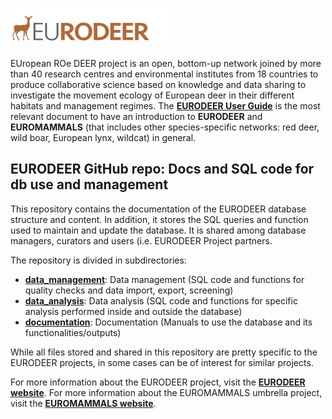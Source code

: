 
# [![](documentation/images/eurodeer_logo.png)](http://www.eurodeer.org) 

EUropean ROe DEER project is an open, bottom-up network joined by more than 40 research centres and environmental institutes from 18 countries  to produce collaborative science based on knowledge and data sharing to investigate the movement ecology of European deer in their different habitats and management regimes.
The **[EURODEER User Guide](http://feurbano.github.io/eurodeer_db/documentation/eurodeer_user_guide.html)** is the most relevant document to have an introduction to **EURODEER** and **EUROMAMMALS** (that includes other species-specific networks: red deer, wild boar, European lynx, wildcat) in general.


## EURODEER GitHub repo: Docs and SQL code for db use and management

This repository contains the documentation of the EURODEER database structure and content. In addition, it stores the SQL queries and function used to maintain and update the database. It is shared among database managers, curators and users (i.e. EURODEER Project partners.

The repository is divided in subdirectories: 

* **[data_management](https://github.com/feurbano/eurodeer_db/tree/master/data_management)**: Data management (SQL code and functions for quality checks and data import, export, screening)
* **[data_analysis](https://github.com/feurbano/eurodeer_db/tree/master/data_analysis)**: Data analysis (SQL code and functions for specific analysis performed inside and outside the database)
* **[documentation](https://github.com/feurbano/eurodeer_db/tree/master/documentation)**: Documentation (Manuals to use the database and its functionalities/outputs)

While all files stored and shared in this repository are pretty specific to the EURODEER projects, in some cases can be of interest for similar projects.

For more information about the EURODEER project, visit the **[EURODEER website](http://www.eurodeer.org)**. 
For more information about the EUROMAMMALS umbrella project, visit the **[EUROMAMMALS website](http://www.euromammals.org)**. 
